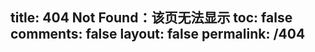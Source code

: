 title: 404 Not Found：该页无法显示
toc: false
comments: false
layout: false
permalink: /404
---
<!DOCTYPE HTML>
<html>
<head>
<meta http-equiv="content-type" content="text/html;charset=utf-8;"/>
<meta http-equiv="X-UA-Compatible" content="IE=edge,chrome=1" />
<meta name="robots" content="all" />
<meta name="robots" content="index,follow"/>
<title>公益404页面 // PKAQ的博客 - 如是我闻</title>
</head>
<body>
<script type="text/javascript" src="http://www.qq.com/404/search_children.js" charset="utf-8" homePageUrl="http://xiaming.com.cn" homePageName="如是我闻 - PKAQ的博客"></script>
</body>
</html>